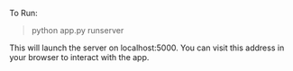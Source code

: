 To Run:
> python app.py runserver

This will launch the server on localhost:5000. You can visit this address in your browser to interact with the app.
